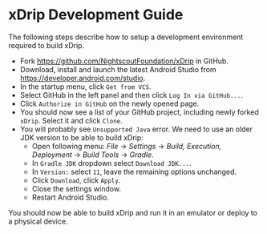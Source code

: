 # xDrip Development Guide
The following steps describe how to setup a development environment required to build xDrip.
- Fork https://github.com/NightscoutFoundation/xDrip in GitHub.
- Download, install and launch the latest Android Studio from https://developer.android.com/studio.
- In the startup menu, click `Get from VCS`.
- Select GitHub in the left panel and then click `Log In via GitHub...`.
- Click `Authorize in GitHub` on the newly opened page.
- You should now see a list of your GitHub project, including newly forked `xDrip`.
Select it and click `Clone`.
- You will probably see `Unsupported Java` error. We need to use an older JDK version
to be able to build xDrip:
    - Open following menu: *File* -> *Settings* -> *Build, Execution, Deployment* -> *Build Tools* -> *Gradle*.
    - In `Gradle JDK` dropdown select `Download JDK...`.
    - In `Version:` select `11`, leave the remaining options unchanged.
    - Click `Download`, click `Apply`.
    - Close the settings window.
    - Restart Android Studio.

You should now be able to build xDrip and run it in an emulator or deploy to a physical device.